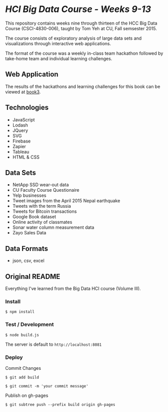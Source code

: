 # <i>HCI Big Data Course - Weeks 9-13 </i>
This repository contains weeks nine through thirteen of the HCC Big Data Course (CSCI-4830-006), taught by Tom Yeh at CU, Fall semsester 2015.

The course consists of exploratory analysis of large data sets and visualizations through interactive web applications.

The format of the course was a weekly in-class team hackathon followed by take-home team and individual learning challenges.

## Web Application
The results of the hackathons and learning challenges for this book can be viewed at [book3](http://kjblakemore.github.io/book3/).

## Technologies
* JavaScript
* Lodash
* JQuery
* SVG
* Firebase
* Zapier
* Tableau
* HTML & CSS

## Data Sets
* NetApp SSD wear-out data
* CU Faculty Course Questionaire
* Yelp businesses
* Tweet images from the April 2015 Nepal earthquake
* Tweets with the term Russia
* Tweets for Bitcoin transactions
* Google Book dataset
* Online activity of classmates
* Sonar water column measurement data
* Zayo Sales Data

## Data Formats
* json, csv, excel


## Original README

Everything I've learned from the Big Data HCI course (Volume III).

### Install

    $ npm install

### Test / Development

    $ node build.js

The server is default to `http://localhost:8081`

### Deploy

Commit Changes

    $ git add build

    $ git commit -m 'your commit message'

Publish on gh-pages

    $ git subtree push --prefix build origin gh-pages
